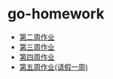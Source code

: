 # go-homework

- [第二周作业](./week2)
- [第三周作业](./week3)
- [第四周作业](https://github.com/ltinyho/lt-go-project)
- [第五周作业(请假一周)](hystrix)
